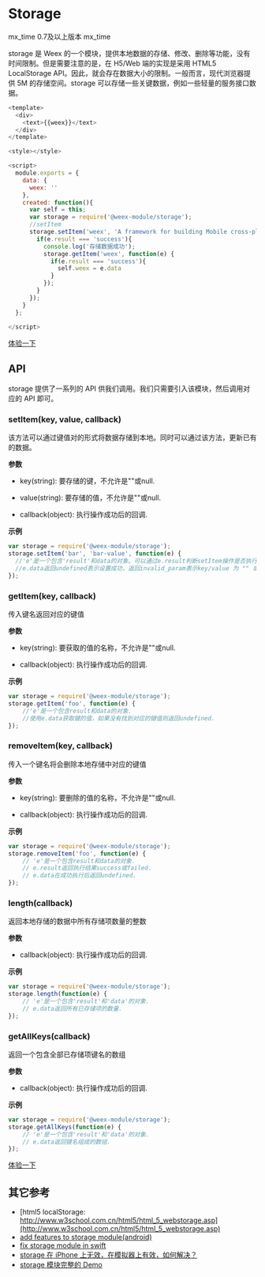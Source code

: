# Storage

mx_time 
	0.7及以上版本
mx_time 

storage 是 Weex 的一个模块，提供本地数据的存储、修改、删除等功能，没有时间限制。但是需要注意的是，在 H5/Web 端的实现是采用 HTML5 LocalStorage API。因此，就会存在数据大小的限制。一般而言，现代浏览器提供 5M 的存储空间。storage 可以存储一些关键数据，例如一些轻量的服务接口数据。
````javascript
<template>
  <div>
    <text>{{weex}}</text>
  </div>
</template>

<style></style>

<script>
  module.exports = {
    data: {
      weex: ''
    },
    created: function(){
      var self = this;
      var storage = require('@weex-module/storage');
      //setItem
      storage.setItem('weex', 'A framework for building Mobile cross-platform UI', function(e) {
        if(e.result === 'success'){
          console.log('存储数据成功');
          storage.getItem('weex', function(e) {
            if(e.result === 'success'){
              self.weex = e.data
            }
          });
        }
      });
    }
  };
  
</script>
````   
[体验一下](http://www.baidu.com?123=test)


## API  
storage 提供了一系列的 API 供我们调用。我们只需要引入该模块，然后调用对应的 API 即可。

### setItem(key, value, callback)

该方法可以通过键值对的形式将数据存储到本地。同时可以通过该方法，更新已有的数据。

**参数**

* key(string): 要存储的键，不允许是""或null.

* value(string): 要存储的值，不允许是""或null.

* callback(object): 执行操作成功后的回调.

**示例**

````javascript
var storage = require('@weex-module/storage');
storage.setItem('bar', 'bar-value', function(e) {
  //'e'是一个包含'result'和data的对象。可以通过e.result判断setItem操作是否执行成功。
  //e.data返回undefined表示设置成功，返回invalid_param表示key/value 为 "" 或者 null
});
````      

### getItem(key, callback)

传入键名返回对应的键值

**参数**

+ key(string): 要获取的值的名称，不允许是""或null.

+ callback(object): 执行操作成功后的回调.

**示例**

````javascript
var storage = require('@weex-module/storage');
storage.getItem('foo', function(e) {
	//'e'是一个包含result和data的对象.
	//使用e.data获取键的值，如果没有找到对应的键值则返回undefined.
});
````

### removeItem(key, callback)

传入一个键名将会删除本地存储中对应的键值

**参数**

* key(string): 要删除的值的名称，不允许是""或null.

* callback(object): 执行操作成功后的回调.

**示例**

````javascript
var storage = require('@weex-module/storage');
storage.removeItem('foo', function(e) {
	// 'e'是一个包含result和data的对象.
	// e.result返回执行结果success或failed.
	// e.data在成功执行后返回undefined.
});
````

### length(callback)

返回本地存储的数据中所有存储项数量的整数

**参数**

* callback(object): 执行操作成功后的回调.

**示例**

````javascript
var storage = require('@weex-module/storage');
storage.length(function(e) {
	// 'e'是一个包含'result'和'data'的对象.
	// e.data返回所有已存储项的数量.
});
````

### getAllKeys(callback)

返回一个包含全部已存储项键名的数组

**参数**

* callback(object): 执行操作成功后的回调.

**示例**

````javascript
var storage = require('@weex-module/storage');
storage.getAllKeys(function(e) {
	// 'e'是一个包含'result'和'data'的对象.
	// e.data返回键名组成的数组.
});
````  

[体验一下](https://m.taobao.com?123=test)

## 其它参考 

+ [html5 localStorage: http://www.w3school.com.cn/html5/html_5_webstorage.asp](http://www.w3school.com.cn/html5/html_5_webstorage.asp)       
+ [add features to storage module(android)](https://github.com/alibaba/weex/pull/1296) 
+ [fix storage module in swift](https://github.com/alibaba/weex/pull/998)       
+ [storage 在 iPhone 上无效，在模拟器上有效，如何解决？](https://github.com/alibaba/weex/issues/1453) 
+ [storage 模块完整的 Demo](https://github.com/alibaba/weex/blob/dev/examples/module/storage-demo.we)
      
